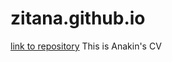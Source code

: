 # zitana.github.io
[link to repository](https://github.com/zitana/zitana.github.io)
This is Anakin's CV

